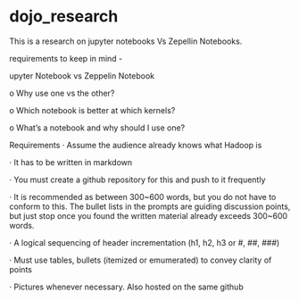 # dojo_research

This is a research on jupyter notebooks Vs Zepellin Notebooks.

requirements to keep in mind -


	
upyter Notebook vs Zeppelin Notebook

o   Why use one vs the other?

o   Which notebook is better at which kernels?

o   What’s a notebook and why should I use one?


Requirements
·         Assume the audience already knows what Hadoop is

·         It has to be written in markdown

·         You must create a github repository for this and push to it frequently

·         It is recommended as between 300~600 words, but you do not have to conform to this. The bullet lists in the prompts are guiding discussion points, but just stop once you found the written material already exceeds 300~600 words.

·         A logical sequencing of header incrementation (h1, h2, h3 or #, ##, ###)

·         Must use tables, bullets (itemized or emumerated) to convey clarity of points

·         Pictures whenever necessary. Also hosted on the same github


